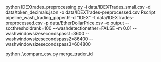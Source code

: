 python IDEXtrades_preprocessing.py -i data/IDEXTrades_small.csv -d data/token_decimals.json -o data/IDEXTrades-preprocessed.csv
Rscript pipeline_wash_trading_paper.R -d "IDEX" -t data/IDEXTrades-preprocessed.csv -p data/EtherDollarPrice.csv -o output --sccthresholdrank=100 --washdetectionether=FALSE -m 0.01 --washwindowsizesecondspass1=3600 --washwindowsizesecondspass2=86400 --washwindowsizesecondspass3=604800

python .\compare_csv.py merge_trader_id